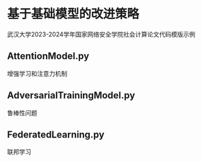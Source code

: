 # 基于基础模型的改进策略
武汉大学2023-2024学年国家网络安全学院社会计算论文代码模版示例
## AttentionModel.py
增强学习和注意力机制
## AdversarialTrainingModel.py
鲁棒性问题
## FederatedLearning.py
联邦学习
